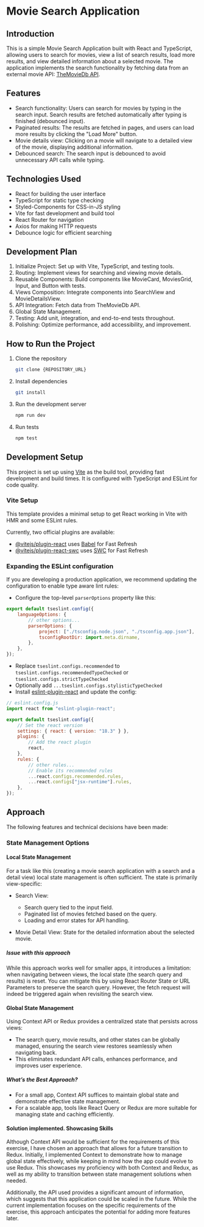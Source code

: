 # Movie Search Application

## Introduction

This is a simple Movie Search Application built with React and TypeScript, allowing users to search for movies, view a list of search results, load more results, and view detailed information about a selected movie.
The application implements the search functionality by fetching data from an external movie API: [TheMovieDb API](https://developers.themoviedb.org/3/getting-started/introduction).

## Features

- Search functionality: Users can search for movies by typing in the search input. Search results are fetched automatically after typing is finished (debounced input).
- Paginated results: The results are fetched in pages, and users can load more results by clicking the "Load More" button.
- Movie details view: Clicking on a movie will navigate to a detailed view of the movie, displaying additional information.
- Debounced search: The search input is debounced to avoid unnecessary API calls while typing.

## Technologies Used

- React for building the user interface
- TypeScript for static type checking
- Styled-Components for CSS-in-JS styling
- Vite for fast development and build tool
- React Router for navigation
- Axios for making HTTP requests
- Debounce logic for efficient searching

## Development Plan

1. Initialize Project: Set up with Vite, TypeScript, and testing tools.
2. Routing: Implement views for searching and viewing movie details.
3. Reusable Components: Build components like MovieCard, MoviesGrid, Input, and Button with tests.
4. Views Composition: Integrate components into SearchView and MovieDetailsView.
5. API Integration: Fetch data from TheMovieDb API.
6. Global State Management.
7. Testing: Add unit, integration, and end-to-end tests throughout.
8. Polishing: Optimize performance, add accessibility, and improvement.

## How to Run the Project

1. Clone the repository
   ```sh
   git clone {REPOSITORY_URL}
   ```
2. Install dependencies
   ```sh
   git install
   ```
3. Run the development server
   ```sh
   npm run dev
   ```
4. Run tests
   ```sh
   npm test
   ```

## Development Setup

This project is set up using [Vite](https://vitejs.dev/) as the build tool, providing fast development and build times. It is configured with TypeScript and ESLint for code quality.

### Vite Setup

This template provides a minimal setup to get React working in Vite with HMR and some ESLint rules.

Currently, two official plugins are available:

- [@vitejs/plugin-react](https://github.com/vitejs/vite-plugin-react/blob/main/packages/plugin-react/README.md) uses [Babel](https://babeljs.io/) for Fast Refresh
- [@vitejs/plugin-react-swc](https://github.com/vitejs/vite-plugin-react-swc) uses [SWC](https://swc.rs/) for Fast Refresh

### Expanding the ESLint configuration

If you are developing a production application, we recommend updating the configuration to enable type aware lint rules:

- Configure the top-level `parserOptions` property like this:

```js
export default tseslint.config({
	languageOptions: {
		// other options...
		parserOptions: {
			project: ["./tsconfig.node.json", "./tsconfig.app.json"],
			tsconfigRootDir: import.meta.dirname,
		},
	},
});
```

- Replace `tseslint.configs.recommended` to `tseslint.configs.recommendedTypeChecked` or `tseslint.configs.strictTypeChecked`
- Optionally add `...tseslint.configs.stylisticTypeChecked`
- Install [eslint-plugin-react](https://github.com/jsx-eslint/eslint-plugin-react) and update the config:

```js
// eslint.config.js
import react from "eslint-plugin-react";

export default tseslint.config({
	// Set the react version
	settings: { react: { version: "18.3" } },
	plugins: {
		// Add the react plugin
		react,
	},
	rules: {
		// other rules...
		// Enable its recommended rules
		...react.configs.recommended.rules,
		...react.configs["jsx-runtime"].rules,
	},
});
```

## Approach

The following features and technical decisions have been made:

### State Management Options

#### Local State Management

For a task like this (creating a movie search application with a search and a detail view) local state management is often sufficient. The state is primarily view-specific:

- Search View:

  - Search query tied to the input field.
  - Paginated list of movies fetched based on the query.
  - Loading and error states for API handling.

- Movie Detail View: State for the detailed information about the selected movie.

##### Issue with this approach

While this approach works well for smaller apps, it introduces a limitation: when navigating between views, the local state (the search query and results) is reset.
You can mitigate this by using React Router State or URL Parameters to preserve the search query. However, the fetch request will indeed be triggered again when revisiting the search view.

#### Global State Management

Using Context API or Redux provides a centralized state that persists across views:

- The search query, movie results, and other states can be globally managed, ensuring the search view restores seamlessly when navigating back.
- This eliminates redundant API calls, enhances performance, and improves user experience.

##### What’s the Best Approach?

- For a small app, Context API suffices to maintain global state and demonstrate effective state management.
- For a scalable app, tools like React Query or Redux are more suitable for managing state and caching efficiently.

#### Solution implemented. Showcasing Skills

Although Context API would be sufficient for the requirements of this exercise, I have chosen an approach that allows for a future transition to Redux. Initially, I implemented Context to demonstrate how to manage global state effectively, while keeping in mind how the app could evolve to use Redux. This showcases my proficiency with both Context and Redux, as well as my ability to transition between state management solutions when needed.

Additionally, the API used provides a significant amount of information, which suggests that this application could be scaled in the future. While the current implementation focuses on the specific requirements of the exercise, this approach anticipates the potential for adding more features later.
